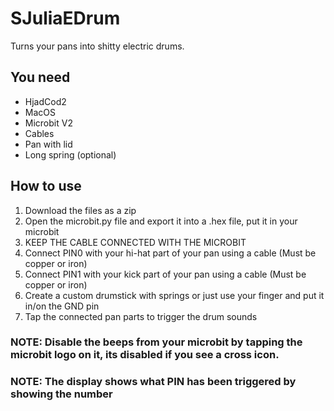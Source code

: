 # SJuliaEDrum

Turns your pans into shitty electric drums.

## You need
- HjadCod2
- MacOS
- Microbit V2
- Cables
- Pan with lid
- Long spring (optional)

## How to use
1. Download the files as a zip
2. Open the microbit.py file and export it into a .hex file, put it in your microbit
3. KEEP THE CABLE CONNECTED WITH THE MICROBIT
4. Connect PIN0 with your hi-hat part of your pan using a cable (Must be copper or iron)
5. Connect PIN1 with your kick part of your pan using a cable (Must be copper or iron)
6. Create a custom drumstick with springs or just use your finger and put it in/on the GND pin
7. Tap the connected pan parts to trigger the drum sounds

### NOTE: Disable the beeps from your microbit by tapping the microbit logo on it, its disabled if you see a cross icon.
### NOTE: The display shows what PIN has been triggered by showing the number
